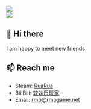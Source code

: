 ![](https://github-readme-stats-amber-eta.vercel.app/api?username=rmbadmin&show_icons=true&count_private=true&title_color=fff&text_color=fff&icon_color=fff&bg_color=30,c94b4b,4b134f)  
[![](https://github-readme-stats.vercel.app/api/pin/?username=SteamTools-Team&repo=SteamTools&&layout=compact&title_color=fff&text_color=fff&icon_color=fff&bg_color=30,c94b4b,4b134f)](https://github.com/rmbadmin/SteamTools)

## 👋 Hi there 
I am happy to meet new friends

## 📫 Reach me
- Steam: [RuaRua](https://steamcommunity.com/profiles/76561198289531723)
- BiliBili: [软妹币玩家](https://space.bilibili.com/797215)
- Email: [rmb@rmbgame.net](mailto:rmb@rmbgame.net)
